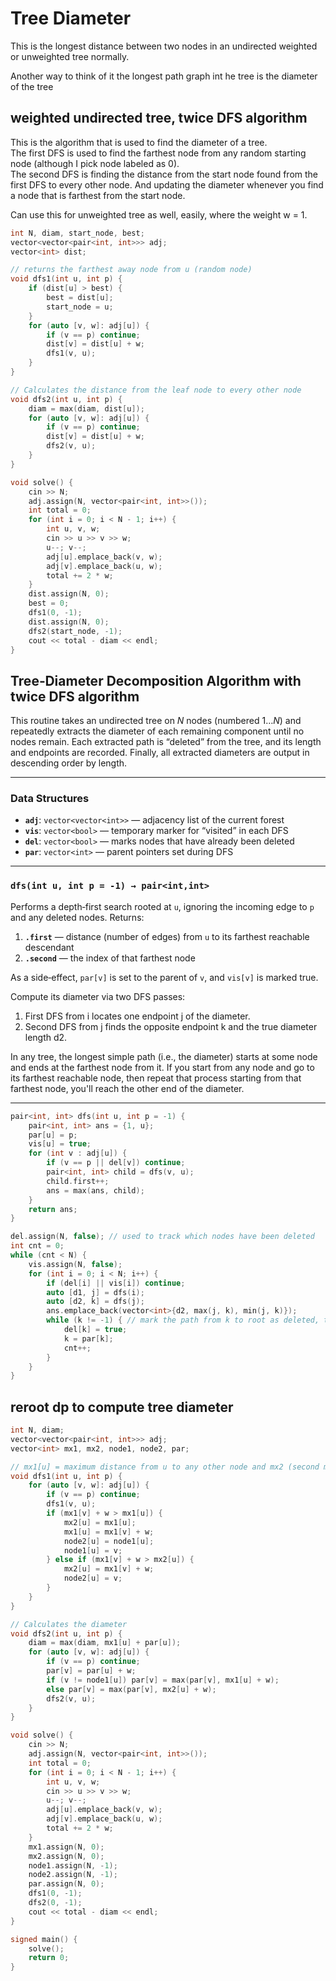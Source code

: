 # Tree Diameter

This is the longest distance between two nodes in an undirected weighted or unweighted tree normally.

Another way to think of it the longest path graph int he tree is the diameter of the tree

## weighted undirected tree, twice DFS algorithm

This is the algorithm that is used to find the diameter of a tree.  
The first DFS is used to find the farthest node from any random starting node (although I pick node labeled as 0).  
The second DFS is finding the distance from the start node found from the first DFS to every other node.
And updating the diameter whenever you find a node that is farthest from the start node. 

Can use this for unweighted tree as well, easily, where the weight w = 1. 

```cpp
int N, diam, start_node, best;
vector<vector<pair<int, int>>> adj;
vector<int> dist;

// returns the farthest away node from u (random node)
void dfs1(int u, int p) {
    if (dist[u] > best) {
        best = dist[u];
        start_node = u;
    }
    for (auto [v, w]: adj[u]) {
        if (v == p) continue;
        dist[v] = dist[u] + w;
        dfs1(v, u);
    }
}

// Calculates the distance from the leaf node to every other node
void dfs2(int u, int p) {
    diam = max(diam, dist[u]);
    for (auto [v, w]: adj[u]) {
        if (v == p) continue;
        dist[v] = dist[u] + w;
        dfs2(v, u);
    }
}

void solve() {
    cin >> N;
    adj.assign(N, vector<pair<int, int>>());
    int total = 0;
    for (int i = 0; i < N - 1; i++) {
        int u, v, w;
        cin >> u >> v >> w;
        u--; v--;
        adj[u].emplace_back(v, w);
        adj[v].emplace_back(u, w);
        total += 2 * w;
    }
    dist.assign(N, 0);
    best = 0;
    dfs1(0, -1);
    dist.assign(N, 0);
    dfs2(start_node, -1);
    cout << total - diam << endl;
}
```

## Tree‐Diameter Decomposition Algorithm with twice DFS algorithm

This routine takes an undirected tree on $N$ nodes (numbered 1…$N$) and repeatedly extracts the diameter of each remaining component until no nodes remain. Each extracted path is “deleted” from the tree, and its length and endpoints are recorded. Finally, all extracted diameters are output in descending order by length.

---

### Data Structures

- **`adj`**: `vector<vector<int>>` — adjacency list of the current forest  
- **`vis`**: `vector<bool>` — temporary marker for “visited” in each DFS  
- **`del`**: `vector<bool>` — marks nodes that have already been deleted  
- **`par`**: `vector<int>` — parent pointers set during DFS  

---

### `dfs(int u, int p = -1) → pair<int,int>`

Performs a depth‐first search rooted at `u`, ignoring the incoming edge to `p` and any deleted nodes. Returns:

1. **`.first`** — distance (number of edges) from `u` to its farthest reachable descendant  
2. **`.second`** — the index of that farthest node  

As a side‐effect, `par[v]` is set to the parent of `v`, and `vis[v]` is marked true.

Compute its diameter via two DFS passes:
1. First DFS from i locates one endpoint j of the diameter.
1. Second DFS from j finds the opposite endpoint k and the true diameter length d2.

In any tree, the longest simple path (i.e., the diameter) starts at some node and ends at the farthest node from it. If you start from any node and go to its farthest reachable node, then repeat that process starting from that farthest node, you'll reach the other end of the diameter.

---

```cpp
pair<int, int> dfs(int u, int p = -1) {
    pair<int, int> ans = {1, u};
    par[u] = p;
    vis[u] = true;
    for (int v : adj[u]) {
        if (v == p || del[v]) continue;
        pair<int, int> child = dfs(v, u);
        child.first++;
        ans = max(ans, child);
    }
    return ans;
}

del.assign(N, false); // used to track which nodes have been deleted
int cnt = 0;
while (cnt < N) {
    vis.assign(N, false);
    for (int i = 0; i < N; i++) {
        if (del[i] || vis[i]) continue;
        auto [d1, j] = dfs(i);
        auto [d2, k] = dfs(j);
        ans.emplace_back(vector<int>{d2, max(j, k), min(j, k)});
        while (k != -1) { // mark the path from k to root as deleted, this is the diameter of current tree
            del[k] = true;
            k = par[k];
            cnt++;
        }
    }
}
```

## reroot dp to compute tree diameter

```cpp
int N, diam;
vector<vector<pair<int, int>>> adj;
vector<int> mx1, mx2, node1, node2, par;

// mx1[u] = maximum distance from u to any other node and mx2 (second max)
void dfs1(int u, int p) {
    for (auto [v, w]: adj[u]) {
        if (v == p) continue;
        dfs1(v, u);
        if (mx1[v] + w > mx1[u]) {
            mx2[u] = mx1[u];
            mx1[u] = mx1[v] + w;
            node2[u] = node1[u];
            node1[u] = v;
        } else if (mx1[v] + w > mx2[u]) {
            mx2[u] = mx1[v] + w;
            node2[u] = v;
        }
    }
}

// Calculates the diameter
void dfs2(int u, int p) {
    diam = max(diam, mx1[u] + par[u]);
    for (auto [v, w]: adj[u]) {
        if (v == p) continue;
        par[v] = par[u] + w;
        if (v != node1[u]) par[v] = max(par[v], mx1[u] + w);
        else par[v] = max(par[v], mx2[u] + w);
        dfs2(v, u);
    }
}

void solve() {
    cin >> N;
    adj.assign(N, vector<pair<int, int>>());
    int total = 0;
    for (int i = 0; i < N - 1; i++) {
        int u, v, w;
        cin >> u >> v >> w;
        u--; v--;
        adj[u].emplace_back(v, w);
        adj[v].emplace_back(u, w);
        total += 2 * w;
    }
    mx1.assign(N, 0);
    mx2.assign(N, 0);
    node1.assign(N, -1);
    node2.assign(N, -1);
    par.assign(N, 0);
    dfs1(0, -1);
    dfs2(0, -1);
    cout << total - diam << endl;
}

signed main() {
    solve();
    return 0;
}
```